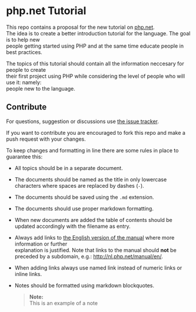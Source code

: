 php.net Tutorial
================

This repo contains a proposal for the new tutorial on [php.net][tutorial].  
The idea is to create a better introduction tutorial for the language. The goal is to help new  
people getting started using PHP and at the same time educate people in best practices.

The topics of this tutorial should contain all the information neccesary for people to create  
their first project using PHP while considering the level of people who will use it: namely:  
people new to the language.

Contribute
----------

For questions, suggestion or discussions use [the issue tracker][issues].

If you want to contribute you are encouraged to fork this repo and make a push request with your changes.

To keep changes and formatting in line there are some rules in place to guarantee this:

- All topics should be in a separate document.
- The documents should be named as the title in only lowercase characters where spaces are replaced by dashes (`-`).
- The documents should be saved using the `.md` extension.
- The documents should use proper markdown formatting.
- When new documents are added the table of contents should be updated accordingly with the filename as entry.
- Always add links to [the English version of the manual][manual] where more information or further  
  explanation is justified. Note that links to the manual should **not** be preceded by a subdomain, e.g.: http://nl.php.net/manual/en/.
- When adding links always use named link instead of numeric links or inline links.
- Notes should be formatted using markdown blockquotes.

    > **Note:**  
    > This is an example of a note

[issues]:https://github.com/PeeHaa/php-net-tutorial/issues
[tutorial]:http://php.net/tut.php
[manual]:http://php.net/manual/en/